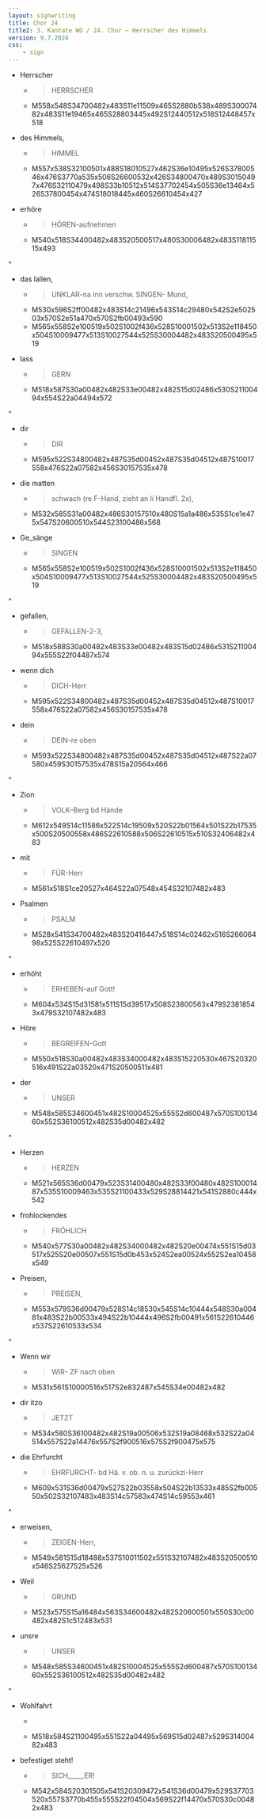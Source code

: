 ```yaml
---
layout: signwriting
title: Chor 24
title2: 3. Kantate WO / 24. Chor – Herrscher des Himmels
version: 9.7.2024
css:
    - sign
---
```


<!--
https://www.signbank.org/signpuddle2.0/searchword.php
https://www.sutton-signwriting.io/signmaker
-->

- Herrscher
  + > HERRSCHER
  + M558x548S34700482x483S11e11509x465S2880b538x489S30007482x483S11e19465x465S28803445x492S12440512x518S12448457x518

- des Himmels,
  + > HIMMEL
  + M557x538S32100501x488S18010527x462S36e10495x526S37800546x476S3770a535x506S26600532x426S34800470x489S30150497x476S32110479x498S33b10512x514S37702454x505S36e13464x526S37800454x474S18018445x460S26610454x427

- erhöre
  + >  HÖREN-aufnehmen
  + M540x518S34400482x483S20500517x480S30006482x483S11811515x493

^

- das lallen,
  + > UNKLAR-na inn verschw. SINGEN- Mund,
  + M530x596S2ff00482x483S14c21496x543S14c29480x542S2e502503x570S2e51a470x570S2fb00493x590
  + M565x558S2e100519x502S1002f436x528S10001502x513S2e118450x504S10009477x513S10027544x525S30004482x483S20500495x519

- lass
  + > GERN
  + M518x587S30a00482x482S33e00482x482S15d02486x530S21100494x554S22a04494x572

^

- dir
  + > DIR
  + M595x522S34800482x487S35d00452x487S35d04512x487S10017558x476S22a07582x456S30157535x478

- die matten
  + > schwach (re F-Hand, zieht an li Handfl. 2x),
  + M532x585S31a00482x486S30157510x480S15a1a486x535S1ce1e475x547S20600510x544S23100486x568

- Ge_sänge
  + > SINGEN
  + M565x558S2e100519x502S1002f436x528S10001502x513S2e118450x504S10009477x513S10027544x525S30004482x483S20500495x519

^

- gefallen,
  + > GEFALLEN-2-3,
  + M518x588S30a00482x483S33e00482x483S15d02486x531S21100494x555S22f04487x574

- wenn dich
  + > DICH-Herr
  + M595x522S34800482x487S35d00452x487S35d04512x487S10017558x476S22a07582x456S30157535x478

- dein
  + > DEIN-re oben
  + M593x522S34800482x487S35d00452x487S35d04512x487S22a07580x459S30157535x478S15a20564x466

^ 

- Zion
  + > VOLK–Berg bd Hände
  + M612x549S14c11586x522S14c19509x520S22b01564x501S22b17535x500S20500558x486S22610588x506S22610515x510S32406482x483

- mit
  + > FÜR-Herr
  + M561x518S1ce20527x464S22a07548x454S32107482x483

- Psalmen
  + > PSALM
  + M528x541S34700482x483S20416447x518S14c02462x516S26606498x525S22610497x520

^

- erhöht
  + > ERHEBEN-auf Gott!
  + M604x534S15d31581x511S15d39517x508S23800563x479S23818543x479S32107482x483

- Höre
  + > BEGREIFEN-Gott
  + M550x518S30a00482x483S34000482x483S15220530x467S20320516x491S22a03520x471S20500511x481

- der
  + > UNSER
  + M548x585S34600451x482S10004525x555S2d600487x570S10013460x552S36100512x482S35d00482x482

^

- Herzen
  + > HERZEN
  + M521x565S36d00479x523S31400480x482S33f00480x482S10001487x535S10009463x535S21100433x529S28814421x541S2880c444x542

- frohlockendes
  + > FRÖHLICH
  + M540x577S30a00482x482S34000482x482S20e00474x551S15d03517x525S20e00507x551S15d0b453x524S2ea00524x552S2ea10458x549

- Preisen,
  + > PREISEN,
  + M553x579S36d00479x528S14c18530x545S14c10444x548S30a00481x483S22b00533x494S22b10444x496S2fb00491x561S22610446x537S22610533x534

^

- Wenn wir
  + > WIR- ZF nach oben
  + M531x561S10000516x517S2e832487x545S34e00482x482

- dir itzo
  + > JETZT
  + M534x580S36100482x482S19a00506x532S19a08468x532S22a04514x557S22a14476x557S2f900516x575S2f900475x575

- die Ehrfurcht
  + > EHRFURCHT- bd Hä. v. ob. n. u. zurückzi-Herr
  + M609x531S36d00479x527S22b03558x504S22b13533x485S2fb00550x502S32107483x483S14c57583x474S14c59553x461

^

- erweisen,
  + > ZEIGEN-Herr,
  + M549x581S15d18488x537S10011502x551S32107482x483S20500510x546S25627525x526

- Weil
  + > GRUND
  + M523x575S15a16484x563S34600482x482S20600501x550S30c00482x482S1c512483x531

- unsre
  + > UNSER
  + M548x585S34600451x482S10004525x555S2d600487x570S10013460x552S36100512x482S35d00482x482

^

- Wohlfahrt
  + >
  + M518x584S21100495x551S22a04495x569S15d02487x529S31400482x483

- befestiget steht!
  + > SICH_____ER!
  + M542x584S20301505x541S20309472x541S36d00479x529S37703520x557S3770b455x555S22f04504x569S22f14470x570S30c00482x483
